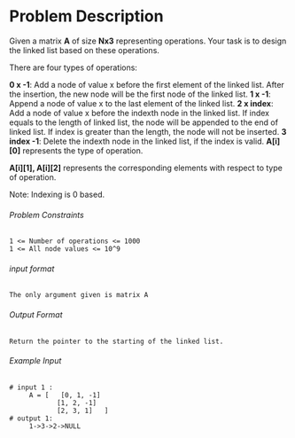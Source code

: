 # Problem Description

Given a matrix **A** of size **Nx3** representing operations. Your task is to design the linked list based on these operations.

There are four types of operations:

**0 x -1**: Add a node of value x before the first element of the linked list. After the insertion, the new node will be the first node of the linked list.
**1 x -1**: Append a node of value x to the last element of the linked list.
**2 x index**: Add a node of value x before the indexth node in the linked list. If index equals to the length of linked list, the node will be appended to the end of linked list. If index is greater than the length, the node will not be inserted.
**3 index -1**: Delete the indexth node in the linked list, if the index is valid.
**A[i][0]** represents the type of operation.

**A[i][1], A[i][2]** represents the corresponding elements with respect to type of operation.

Note: Indexing is 0 based.

###### Problem Constraints

```
1 <= Number of operations <= 1000
1 <= All node values <= 10^9
```

###### input format

``` 
The only argument given is matrix A
```

###### Output Format

```
Return the pointer to the starting of the linked list.
```

###### Example Input

```
# input 1 : 
     A = [   [0, 1, -1]
            [1, 2, -1]
            [2, 3, 1]   ]
# output 1: 
     1->3->2->NULL
```
